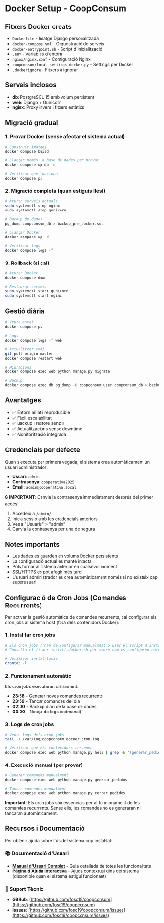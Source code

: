 # Docker Setup - CoopConsum

## Fitxers Docker creats

- `Dockerfile` - Imatge Django personalitzada
- `docker-compose.yml` - Orquestració de serveis
- `docker-entrypoint.sh` - Script d'inicialització
- `.env` - Variables d'entorn
- `nginx/nginx.conf` - Configuració Nginx
- `coopconsum/local_settings_docker.py` - Settings per Docker
- `.dockerignore` - Fitxers a ignorar

## Serveis inclosos

- **db**: PostgreSQL 15 amb volum persistent
- **web**: Django + Gunicorn
- **nginx**: Proxy invers i fitxers estàtics

## Migració gradual

### 1. Provar Docker (sense afectar el sistema actual)
```bash
# Construir imatges
docker compose build

# Llançar només la base de dades per provar
docker compose up db -d

# Verificar que funciona
docker compose ps
```

### 2. Migració completa (quan estiguis llest)
```bash
# Aturar serveis actuals
sudo systemctl stop nginx
sudo systemctl stop gunicorn

# Backup de dades
pg_dump coopconsum_db > backup_pre_docker.sql

# Llançar Docker
docker compose up -d

# Verificar logs
docker compose logs -f
```

### 3. Rollback (si cal)
```bash
# Aturar Docker
docker compose down

# Restaurar serveis
sudo systemctl start gunicorn
sudo systemctl start nginx
```

## Gestió diària

```bash
# Veure estat
docker compose ps

# Logs
docker compose logs -f web

# Actualitzar codi
git pull origin master
docker compose restart web

# Migracions
docker compose exec web python manage.py migrate

# Backup
docker compose exec db pg_dump -U coopconsum_user coopconsum_db > backup.sql
```

## Avantatges

- ✅ Entorn aïllat i reproducible
- ✅ Fàcil escalabilitat
- ✅ Backup i restore senzill
- ✅ Actualitzacions sense downtime
- ✅ Monitorització integrada

## Credencials per defecte

Quan s'executa per primera vegada, el sistema crea automàticament un usuari administrador:

- **Usuari**: `admin`
- **Contrasenya**: `cooperativa2025`
- **Email**: `admin@cooperativa.local`

🔒 **IMPORTANT**: Canvia la contrasenya immediatament després del primer accés!

1. Accedeix a `/admin/`
2. Inicia sessió amb les credencials anteriors
3. Ves a "Usuaris" > "admin"
4. Canvia la contrasenya per una de segura

## Notes importants

- Les dades es guarden en volums Docker persistents
- La configuració actual es manté intacta
- Pots tornar al sistema anterior en qualsevol moment
- SSL/HTTPS es pot afegir més tard
- L'usuari administrador es crea automàticament només si no existeix cap superusuari

## Configuració de Cron Jobs (Comandes Recurrents)

Per activar la gestió automàtica de comandes recurrents, cal configurar els cron jobs al sistema host (fora dels contenidors Docker):

### 1. Instal·lar cron jobs
```bash
# Els cron jobs s'han de configurar manualment o usar el script d'instal·lació automàtica
# Consulta el fitxer install_docker.sh per veure com es configuren automàticament

# Verificar instal·lació
crontab -l
```

### 2. Funcionament automàtic
Els cron jobs executaran diàriament:

- **23:58** - Generar noves comandes recurrents
- **23:59** - Tancar comandes del dia
- **02:00** - Backup diari de la base de dades
- **03:00** - Neteja de logs (setmanal)

### 3. Logs de cron jobs
```bash
# Veure logs dels cron jobs
tail -f /var/log/coopconsum_docker_cron.log

# Verificar que els contenidors responen
docker compose exec web python manage.py help | grep -E '(generar_pedidos|cerrar_pedidos)'
```

### 4. Execució manual (per provar)
```bash
# Generar comandes manualment
docker compose exec web python manage.py generar_pedidos

# Tancar comandes manualment
docker compose exec web python manage.py cerrar_pedidos
```

**Important**: Els cron jobs són essencials per al funcionament de les comandes recurrents. Sense ells, les comandes no es generaran ni tancaran automàticament.

## Recursos i Documentació

Per obtenir ajuda sobre l'ús del sistema cop instal·lat:

### 📚 Documentació d'Usuari
- **[Manual d'Usuari Complet](MANUAL_USUARI.md)** - Guia detallada de totes les funcionalitats
- **[Pàgina d'Ajuda Interactiva](/ajuda/)** - Ajuda contextual dins del sistema (disponible quan el sistema estigui funcionant)

### 🔧 Suport Tècnic
- **GitHub**: [https://github.com/fosc19/coopconsum](https://github.com/fosc19/coopconsum)
- **Issues**: [https://github.com/fosc19/coopconsum/issues](https://github.com/fosc19/coopconsum/issues)
